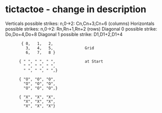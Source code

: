# tictactoe - change in description

Verticals   possible strikes: n,0->2: Cn,Cn+3,Cn+6  (columns)
Horizontals possible strikes: n,0->2: Rn,Rn+1,Rn+2  (rows)
Diagonal 0   possible strike: Do,Do+4,Do+8
Diagonal 1   possible strike: D1,D1+2,D1+4

           { 0,   1,   2,
             3,   4,   5,              Grid
             6,   7,   8 }

          { " ", " ", " ",             at Start    
            " ", " ", " ",
            " ", " ", " ",}

          { "O", "O", "O",
            "O", "O", "O",
            "O", "O", "O",}

          { "X", "X", "X",
            "X", "X", "X",
            "X", "X", "X"}




